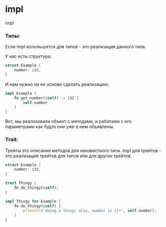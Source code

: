 # impl

impl

### Типы:
Если impl используется для типов - это реализация данного типа.

У нас есть структура:
```rust
struct Example {
    number: i32,
}
```
И нам нужно на ее основе сделать реализацию:  
```rust
impl Example {
    fn get_number(&self) -> i32 {
        self.number
    }
}
```
Вот, мы реализовали объект с методами, и работаем с его параметрами как будто они уже в нем объявлены.

### Trait:
Трейты это описание методов для неизвестного типа.
impl для трейтов - это реализация трейтов для типов или для других трейтов.

```rust
struct Example {
    number: i32,
}

trait Thingy {
    fn do_thingy(&self);
}

impl Thingy for Example {
    fn do_thingy(&self) {
        println!("doing a thing! also, number is {}!", self.number);
    }
}
```
